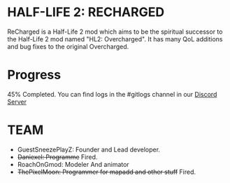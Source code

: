 # HALF-LIFE 2: RECHARGED
ReCharged is a Half-Life 2 mod which aims to be the spiritual successor to the Half-Life 2 mod named "HL2: Overcharged". It has many QoL additions and bug fixes to the original Overcharged.
# Progress
45% Completed. You can find logs in the #gitlogs channel in our [Discord Server](https://discord.gg/N6Qfj7Uap5)
# TEAM
- GuestSneezePlayZ: Founder and Lead developer.
- ~~Daniexel: Programme~~ Fired.
- RoachOnGmod: Modeler And animator
- ~~ThePixelMoon: Programmer for mapadd and other stuff~~ Fired.
